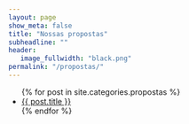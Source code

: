 ```yaml
---
layout: page
show_meta: false
title: "Nossas propostas"
subheadline: ""
header:
   image_fullwidth: "black.png"
permalink: "/propostas/"
---
```

<ul>
    {% for post in site.categories.propostas %}
    <li><a href="{{ site.url }}{{ post.url }}">{{ post.title }}</a></li>
    {% endfor %}
</ul>

